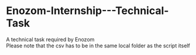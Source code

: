 # Enozom-Internship---Technical-Task
A technical task required by Enozom
<br>
Please note that the csv has to be in the same local folder as the script itself
